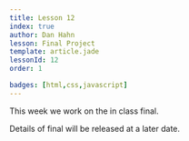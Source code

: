```yaml
---
title: Lesson 12
index: true
author: Dan Hahn
lesson: Final Project
template: article.jade
lessonId: 12
order: 1

badges: [html,css,javascript]
---
```


This week we work on the in class final.

<span class="more"></span>

Details of final will be released at a later date.
